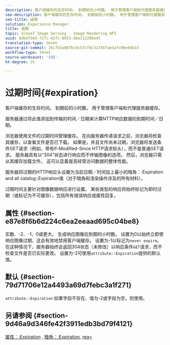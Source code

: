 ```yaml
---
description: 客户端缓存的生存时间。 到期前的小时数。 用于管理客户端和代理服务器缓存。
seo-description: 客户端缓存的生存时间。 到期前的小时数。 用于管理客户端和代理服务器缓存。
seo-title: 過期
solution: Experience Manager
title: 過期
topic: Scene7 Image Serving - Image Rendering API
uuid: 6dbd7d43-727c-42fc-8953-dba112209a45
translation-type: tm+mt
source-git-commit: 7bc7b3a86fbcdc57cfdc31745fae3afc06e44b15
workflow-type: tm+mt
source-wordcount: '335'
ht-degree: 2%

---
```



# 过期时间{#expiration}

客户端缓存的生存时间。 到期前的小时数。 用于管理客户端和代理服务器缓存。

服务器通过将此值添加到传输的时间／日期来计算NTTP响应数据的到期时间／日期。

浏览器使用文件的过期时间管理缓存。 在向服务器传递请求之前，浏览器将检查其缓存，以查看文件是否已下载。 如果是，并且文件尚未过期，浏览器将发送条件GET请求（例如，带有If-Modified-Since HTTP请求标头），而不是普通GET请求。 服务器具有以“304”状态进行响应而不传输图像的选项。 然后，浏览器只需从其缓存加载文件。 这可以显着提高经常访问数据的整体性能。

服务器将过期的HTTP响应头设置为当前日期／时间加上最小的暗角：:Expiration and all catalog::Expiration值（对于暗角和渲染操作涉及的所有材料）。

过期时间主要针对图像数据响应进行设置。 某些类型的响应将始终标记为即时过期（或标记为不可缓存），包括所有错误响应或属性回复。

## 属性 {#section-e87e8f6b6d224c6ea2eeaad695c04be8}

实数、-2、-1、0或更大。 生成响应图像后到期的小时数。 设置为0以始终立即使响应图像过期，这会有效地禁用客户端缓存。 设置为-1以标记为`never expire`。 在这种情况下，服务器始终会返回304状态（未修改）以响应条件`GET`请求，而不检查文件是否已实际更改。 设置为-2可使用`attribute::Expiration`提供的默认值。

## 默认 {#section-79d71706e12a4493a69d7febc3a1f271}

`attribute::Expiration` 如果字段不存在、值为-2或字段为空，则使用。

## 另请参阅 {#section-9d46a9d346fe42f3911edb3bd79f4121}

[属性：:Expiration](../../../../../ir-api/material-cat/image-rendering-api-ref/c-ir-material-catalog/c-ir-attributes-reference/r-ir-expiration.md#reference-0f68ad8199c64bd4bc8d27dd78b7d996) , [暗角：:Expiration](../../../../../ir-api/material-cat/image-rendering-api-ref/c-ir-material-catalog/c-ir-vignette-map-reference/r-ir-expiration-vignette.md#reference-df80829da93e4c0ab3f97a1792d9c74c), [ req=](../../../../../ir-api/http-protocol/image-rendering-api-ref/c-ir-http-protocol-ref/c-ir-http-protocol-command-reference/r-ir-req.md#reference-792b1a663fb64261bd2de2a209b847fb)
